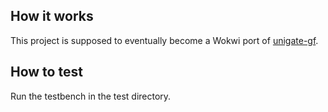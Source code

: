 ## How it works

This project is supposed to eventually become a Wokwi port of [unigate-gf](https://github.com/htfab/unigate-gf).

## How to test

Run the testbench in the test directory.
